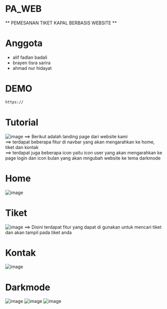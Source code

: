 # PA_WEB

** PEMESANAN TIKET KAPAL BERBASIS WEBSITE **

# Anggota
- alif fadlan badali 
- brayen tisra sarira
- ahmad nur hidayat

# DEMO
```bash
https://
```

# Tutorial
![image](https://github.com/ahmadhidayat22/PA_WEB/assets/128040566/c2cce6e8-4f38-4c08-8556-4f338149f1ec)
==> Berikut adalah landing page dari website kami <br />
==> terdapat beberapa fitur di navbar yang akan mengarahkan ke home, tiket dan kontak <br />
==> terdapat juga beberapa icon yaitu icon user yang akan mengarahkan ke page login dan icon bulan yang akan mngubah website ke tema darkmode <br />
# Home
![image](https://github.com/ahmadhidayat22/PA_WEB/assets/128040566/89ddd3e1-a478-4652-bfd1-94e9d752ccdc)
# Tiket
![image](https://github.com/ahmadhidayat22/PA_WEB/assets/128040566/d2f931b0-d70d-4a4b-947c-2c77ba2b8033)
==> Disini terdapat fitur yang dapat di gunakan untuk mencari tiket dan akan tampil pada tiket anda
# Kontak
![image](https://github.com/ahmadhidayat22/PA_WEB/assets/128040566/58252ee8-fd1b-4032-882b-14192f457bcb)
# Darkmode
![image](https://github.com/ahmadhidayat22/PA_WEB/assets/128040566/a8a455ac-985b-42ba-a132-fd025e8dfd45)
![image](https://github.com/ahmadhidayat22/PA_WEB/assets/128040566/3fbff298-c5de-4756-9598-b9d82d3e1808)
![image](https://github.com/ahmadhidayat22/PA_WEB/assets/128040566/cf21560c-666b-494e-9d92-cf9ae8c2020d)

